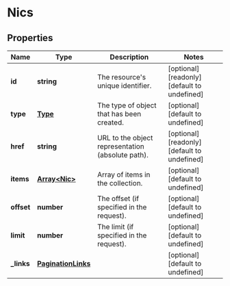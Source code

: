 # Nics

## Properties
| Name | Type | Description | Notes |
| ------------ | ------------- | ------------- | ------------- |
| **id** | **string** | The resource\'s unique identifier. | [optional] [readonly] [default to undefined] |
| **type** | [**Type**](Type.md) | The type of object that has been created. | [optional] [default to undefined] |
| **href** | **string** | URL to the object representation (absolute path). | [optional] [readonly] [default to undefined] |
| **items** | [**Array&lt;Nic&gt;**](Nic.md) | Array of items in the collection. | [optional] [default to undefined] |
| **offset** | **number** | The offset (if specified in the request). | [optional] [default to undefined] |
| **limit** | **number** | The limit (if specified in the request). | [optional] [default to undefined] |
| **_links** | [**PaginationLinks**](PaginationLinks.md) |  | [optional] [default to undefined] |


